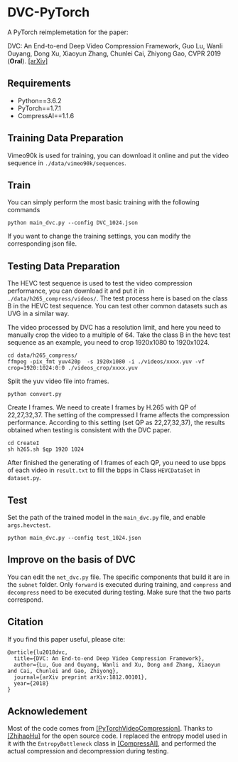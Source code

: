 # DVC-PyTorch

A PyTorch reimplemetation for the paper:

DVC: An End-to-end Deep Video Compression Framework, Guo Lu, Wanli Ouyang, Dong Xu, Xiaoyun Zhang, Chunlei Cai, Zhiyong Gao, CVPR 2019 (**Oral**). [[arXiv]](https://arxiv.org/abs/1812.00101)

## Requirements

- Python==3.6.2
- PyTorch==1.7.1
- CompressAI==1.1.6

## Training Data Preparation

Vimeo90k is used for training, you can download it online and put the video sequence in `./data/vimeo90k/sequences`.

## Train

You can simply perform the most basic training with the following commands 

```
python main_dvc.py --config DVC_1024.json
```

If you want to change the training settings, you can modify the corresponding json file.

## Testing Data Preparation

The HEVC test sequence is used to test the video compression performance, you can download it and put it in `./data/h265_compress/videos/`. The test process here is based on the class B in the HEVC test sequence. You can test other common datasets such as UVG in a similar way. 

The video processed by DVC has a resolution limit, and here you need to manually crop the video to a multiple of 64. Take the class B in the hevc test sequence as an example, you need to crop 1920x1080 to 1920x1024.

```
cd data/h265_compress/
ffmpeg -pix_fmt yuv420p  -s 1920x1080 -i ./videos/xxxx.yuv -vf crop=1920:1024:0:0 ./videos_crop/xxxx.yuv
```

Split the yuv video file into frames. 
```
python convert.py
```

Create I frames. We need to create I frames by H.265 with QP of 22,27,32,37. The setting of the compressed I frame affects the compression performance. According to this setting (set QP as 22,27,32,37), the results obtained when testing is consistent with the DVC paper. 

```
cd CreateI
sh h265.sh $qp 1920 1024
```
After finished the generating of I frames of each QP, you need to use bpps of each video in `result.txt` to fill the bpps in Class `HEVCDataSet` in `dataset.py`.

## Test

Set the path of the trained model in the `main_dvc.py` file, and enable `args.hevctest`. 

```
python main_dvc.py --config test_1024.json
```

## Improve on the basis of DVC 

You can edit the `net_dvc.py` file. The specific components that build it are in the `subnet` folder. Only `forward` is executed during training, and `compress` and `decompress` need to be executed during testing. Make sure that the two parts correspond. 


## Citation
If you find this paper useful, please cite:
```
@article{lu2018dvc,
  title={DVC: An End-to-end Deep Video Compression Framework},
  author={Lu, Guo and Ouyang, Wanli and Xu, Dong and Zhang, Xiaoyun and Cai, Chunlei and Gao, Zhiyong},
  journal={arXiv preprint arXiv:1812.00101},
  year={2018}
}
```

## Acknowledement
Most of the code comes from [[PyTorchVideoCompression]](https://github.com/binzzheng/PyTorchVideoCompression/tree/master/DVC). Thanks to [[ZhihaoHu]](https://github.com/ZhihaoHu) for the open source code. I replaced the entropy model used in it with the `EntropyBottleneck` class in [[CompressAI]](https://github.com/InterDigitalInc/CompressAI), and performed the actual compression and decompression during testing. 
